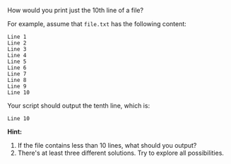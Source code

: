How would you print just the 10th line of a file?

For example, assume that `file.txt` has the following content:

```
Line 1
Line 2
Line 3
Line 4
Line 5
Line 6
Line 7
Line 8
Line 9
Line 10
```

Your script should output the tenth line, which is:

```
Line 10
```

**Hint:**
 1. If the file contains less than 10 lines, what should you output?
 2. There's at least three different solutions. Try to explore all possibilities.
